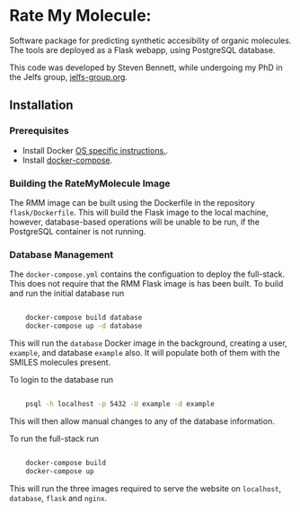 # Rate My Molecule:

Software package for predicting synthetic accesibility of organic molecules. The tools are deployed as a Flask webapp, using PostgreSQL database.

This code was developed by Steven Bennett, while undergoing my PhD in the Jelfs group, [jelfs-group.org](http://www.jelfs-group.org/).

## Installation
### Prerequisites
* Install Docker [OS specific instructions.](https://docs.docker.com/install/).
* Install [docker-compose](https://docs.docker.com/compose/install/#install-compose).

### Building the RateMyMolecule Image

The RMM image can be built using the Dockerfile in the repository ``flask/Dockerfile``. This will build the Flask image to the local machine, however, database-based operations will be unable to be run, if the PostgreSQL container is not running.

### Database Management

The  ``docker-compose.yml`` contains the configuation to deploy the full-stack. This does not require that the RMM Flask image is has been built. To build and run the initial database run
```bash

    docker-compose build database
    docker-compose up -d database
```

This will run the ``database`` Docker image in the background, creating a user, ``example``, and database ``example`` also. It will populate both of them with the SMILES molecules present.

To login to the database run
```bash

    psql -h localhost -p 5432 -U example -d example
```

This will then allow manual changes to any of the database information.

To run the full-stack run
```bash

    docker-compose build
    docker-compose up
```
This will run the three images required to serve the website on ``localhost``, ``database``, ``flask`` and ``nginx``.
